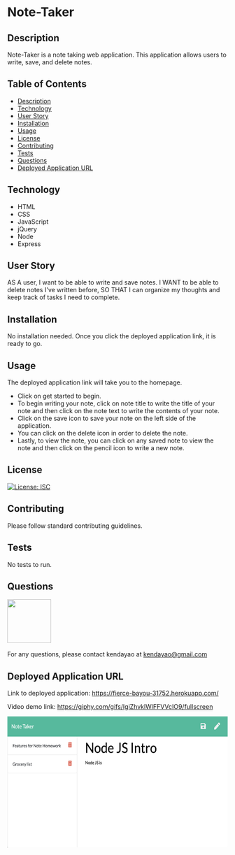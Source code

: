 # Note-Taker


## Description


Note-Taker is a note taking web application. This application allows users to write, save, and delete notes. 


## Table of Contents

* [Description](#description)
* [Technology](#technology)
* [User Story](#user-story)
* [Installation](#installation)
* [Usage](#usage)
* [License](#license)
* [Contributing](#contributing)
* [Tests](#tests)
* [Questions](#questions)
* [Deployed Application URL](#deployed-application-URL)

## Technology

- HTML 
- CSS
- JavaScript
- jQuery
- Node
- Express


## User Story


AS A user, I want to be able to write and save notes. I WANT to be able to delete notes I've written before, SO THAT I can organize my thoughts and keep track of tasks I need to complete.


## Installation


No installation needed. Once you click the deployed application link, it is ready to go.


## Usage


The deployed application link will take you to the homepage. 

- Click on get started to begin. 
- To begin writing your note, click on note title to write the title of your note and then click on the note text to write the contents of your note. 
- Click on the save icon to save your note on the left side of the application. 
- You can click on the delete icon in order to delete the note. 
- Lastly, to view the note, you can click on any saved note to view the note and then click on the pencil icon to write a new note.


## License


[![License: ISC](https://img.shields.io/badge/License-ISC-blue.svg)](https://opensource.org/licenses/ISC)


## Contributing


Please follow standard contributing guidelines.


## Tests


No tests to run.


## Questions

<img src="https://avatars3.githubusercontent.com/u/62568395?v=4" width="100" height="100">

For any questions, please contact kendayao at kendayao@gmail.com

## Deployed Application URL

Link to deployed application: https://fierce-bayou-31752.herokuapp.com/

Video demo link: https://giphy.com/gifs/IgiZhvklWlFFVVcIO9/fullscreen

<img src="public/assets/images/notetakerapp.png" width="600" height="300">


